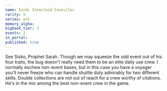 ```yaml
---
name: Xindi Insectoid Councilor
rarity: 5
series: ent
memory_alpha:
bigbook_tier: 3
events: 2
in_portal:
published: true
---
```


See Sisko, Prophet Sarah. Though we may squeeze the odd event out of his four traits, the bug doesn't really need them to be an elite daily use crew. I normally eschew non-event bases, but in this case you have a voyager you'll never freeze who can handle shuttle duty admirably for two different skills. Double collections are not out of reach for a crew worthy of citations. He's in the mix among the best non-event crew in the game.
